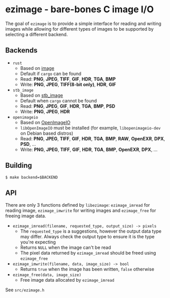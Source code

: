 # ezimage - bare-bones C image I/O

The goal of `ezimage` is to provide a simple interface for reading and writing images while allowing for different types of images to be supported by selecting a different backend.

## Backends

- `rust`
  * Based on [image](https://github.com/PistonDevelopers/image)
  * Default if `cargo` can be found
  * Read: **PNG**, **JPEG**, **TIFF**, **GIF**, **HDR**, **TGA**, **BMP**
  * Write: **PNG**, **JPEG**, **TIFF(8-bit only)**, **HDR**, **GIF**
- `stb_image`
  * Based on [stb_image](https://github.com/nothings/stb)
  * Default when `cargo` cannot be found
  * Read: **PNG**, **JPEG**, **GIF**, **HDR**, **TGA**, **BMP**, **PSD**
  * Write: **PNG**, **JPEG**, **HDR**
- `openimageio`
  * Based on [OpenImageIO](https://github.com/OpenImageIO/oiio)
  * `libOpenImageIO` must be installed (for example, `libopenimageio-dev` on Debian based distros)
  * Read: **PNG**, **JPEG**, **TIFF**, **GIF**, **HDR**, **TGA**, **BMP**, **RAW**, **OpenEXR**, **DPX**, **PSD**, ...
  * Write: **PNG**, **JPEG**, **TIFF**, **GIF**, **HDR**, **TGA**, **BMP**, **OpenEXR**, **DPX**, ...

## Building

```shell
$ make backend=$BACKEND
```

## API

There are only 3 functions defined by `libezimage`: `ezimage_imread` for reading image, `ezimage_imwrite` for writing images and `ezimage_free` for freeing image data.

- `ezimage_imread(filename, requested_type, output_size) -> pixels`
  * The `requested_type` is a suggestions, however the output data type may differ. Always check the output type to ensure it is the type you're expecting
  * Returns `NULL` when the image can't be read
  * The pixel data returned by `ezimage_imread` should be freed using `ezimage_free`
- `ezimage_imwrite(filename, data, image_size) -> bool`
  * Returns `true` when the image has been written, `false` otherwise
- `ezimage_free(data, image_size)`
  * Free image data allocated by `ezimage_imread`

See `src/ezimage.h`
